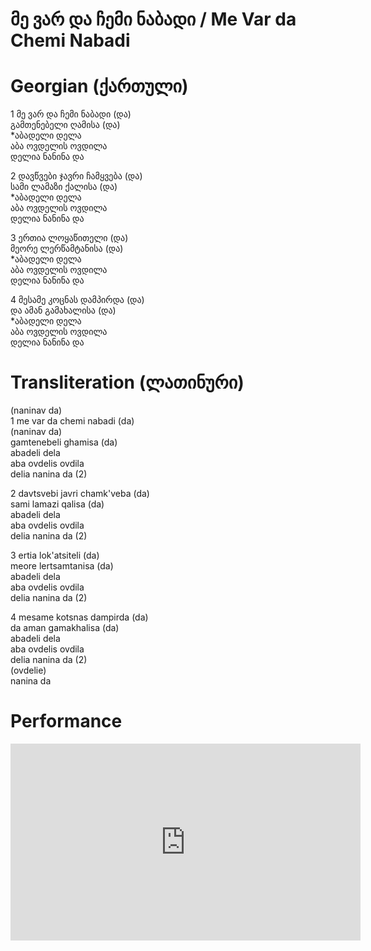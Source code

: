 # მე ვარ და ჩემი ნაბადი / Me Var da Chemi Nabadi

# Georgian (ქართული)

1 მე ვარ და ჩემი ნაბადი (და)  
გამთენებელი ღამისა (და)  
*აბადელი დელა  
აბა ოვდელის ოვდილა  
დელია ნანინა და  

2 დავწვები ჯავრი ჩამყვება (და)  
სამი ლამაზი ქალისა (და)  
*აბადელი დელა  
აბა ოვდელის ოვდილა  
დელია ნანინა და  

3 ერთია ლოყაწითელი (და)  
მეორე ლერწამტანისა (და)  
*აბადელი დელა  
აბა ოვდელის ოვდილა  
დელია ნანინა და  

4 მესამე კოცნას დამპირდა (და)  
და ამან გამახალისა (და)  
*აბადელი დელა  
აბა ოვდელის ოვდილა  
დელია ნანინა და  

# Transliteration (ლათინური)

(naninav da)  
1 me var da chemi nabadi (da)  
(naninav da)  
gamtenebeli ghamisa (da)  
abadeli dela  
aba ovdelis ovdila  
delia nanina da (2)  

2 davtsvebi javri chamk'veba (da)  
sami lamazi qalisa (da)  
abadeli dela  
aba ovdelis ovdila  
delia nanina da (2)  

3 ertia lok'atsiteli (da)  
meore lertsamtanisa (da)  
abadeli dela  
aba ovdelis ovdila  
delia nanina da (2)  

4 mesame kotsnas dampirda (da)  
da aman gamakhalisa (da)  
abadeli dela  
aba ovdelis ovdila  
delia nanina da (2)  
(ovdelie)  
nanina da

# Performance

<iframe width="560" height="315" src="https://www.youtube.com/embed/oeNPPp90_Y8" title="Me Var da Chemi Nabadi - Georgian Folk Song" frameborder="0" allow="accelerometer; autoplay; clipboard-write; encrypted-media; gyroscope; picture-in-picture; web-share" allowfullscreen></iframe>
